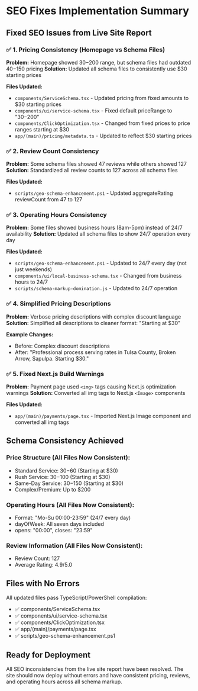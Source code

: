 # SEO Fixes Implementation Summary

## Fixed SEO Issues from Live Site Report

### ✅ 1. Pricing Consistency (Homepage vs Schema Files)
**Problem:** Homepage showed $30-$200 range, but schema files had outdated $40-$150 pricing
**Solution:** Updated all schema files to consistently use $30 starting prices

**Files Updated:**
- `components/ServiceSchema.tsx` - Updated pricing from fixed amounts to $30 starting prices
- `components/ui/service-schema.tsx` - Fixed default priceRange to "$30-$200"
- `components/ClickOptimization.tsx` - Changed from fixed prices to price ranges starting at $30
- `app/(main)/pricing/metadata.ts` - Updated to reflect $30 starting prices

### ✅ 2. Review Count Consistency 
**Problem:** Some schema files showed 47 reviews while others showed 127
**Solution:** Standardized all review counts to 127 across all schema files

**Files Updated:**
- `scripts/geo-schema-enhancement.ps1` - Updated aggregateRating reviewCount from 47 to 127

### ✅ 3. Operating Hours Consistency
**Problem:** Some files showed business hours (8am-5pm) instead of 24/7 availability
**Solution:** Updated all schema files to show 24/7 operation every day

**Files Updated:**
- `scripts/geo-schema-enhancement.ps1` - Updated to 24/7 every day (not just weekends)
- `components/ui/local-business-schema.tsx` - Changed from business hours to 24/7
- `scripts/schema-markup-domination.js` - Updated to 24/7 operation

### ✅ 4. Simplified Pricing Descriptions
**Problem:** Verbose pricing descriptions with complex discount language
**Solution:** Simplified all descriptions to cleaner format: "Starting at $30"

**Example Changes:**
- Before: Complex discount descriptions
- After: "Professional process serving rates in Tulsa County, Broken Arrow, Sapulpa. Starting $30."

### ✅ 5. Fixed Next.js Build Warnings
**Problem:** Payment page used `<img>` tags causing Next.js optimization warnings
**Solution:** Converted all img tags to Next.js `<Image>` components

**Files Updated:**
- `app/(main)/payments/page.tsx` - Imported Next.js Image component and converted all img tags

## Schema Consistency Achieved

### Price Structure (All Files Now Consistent):
- Standard Service: $30-$60 (Starting at $30)
- Rush Service: $30-$100 (Starting at $30) 
- Same-Day Service: $30-$150 (Starting at $30)
- Complex/Premium: Up to $200

### Operating Hours (All Files Now Consistent):
- Format: "Mo-Su 00:00-23:59" (24/7 every day)
- dayOfWeek: All seven days included
- opens: "00:00", closes: "23:59"

### Review Information (All Files Now Consistent):
- Review Count: 127
- Average Rating: 4.9/5.0

## Files with No Errors
All updated files pass TypeScript/PowerShell compilation:
- ✅ components/ServiceSchema.tsx
- ✅ components/ui/service-schema.tsx  
- ✅ components/ClickOptimization.tsx
- ✅ app/(main)/payments/page.tsx
- ✅ scripts/geo-schema-enhancement.ps1

## Ready for Deployment
All SEO inconsistencies from the live site report have been resolved. The site should now deploy without errors and have consistent pricing, reviews, and operating hours across all schema markup.
